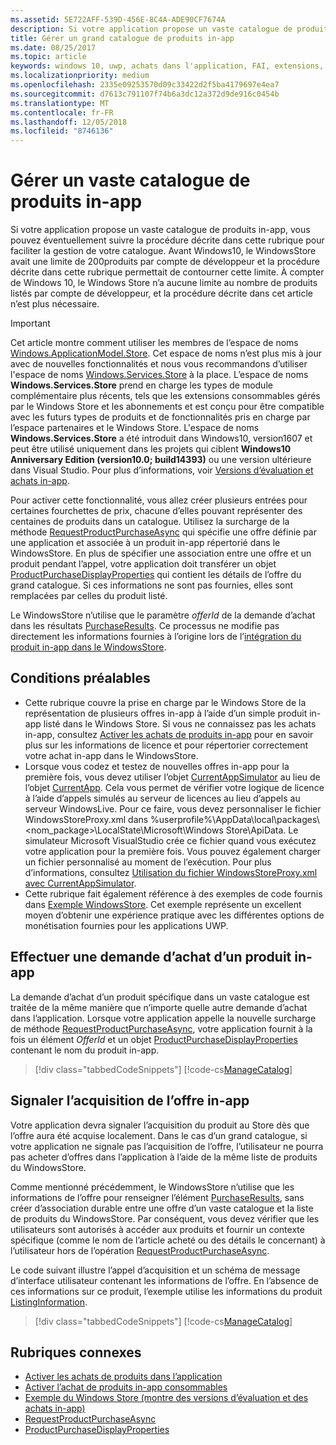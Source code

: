 ```yaml
---
ms.assetid: 5E722AFF-539D-456E-8C4A-ADE90CF7674A
description: Si votre application propose un vaste catalogue de produits intégrés à l’application, vous pouvez éventuellement suivre la procédure décrite dans cette rubrique pour faciliter la gestion de votre catalogue.
title: Gérer un grand catalogue de produits in-app
ms.date: 08/25/2017
ms.topic: article
keywords: windows 10, uwp, achats dans l'application, FAI, extensions, catalogue, Windows.ApplicationModel.Store
ms.localizationpriority: medium
ms.openlocfilehash: 2335e09253570d09c33422d2f5ba4179697e4ea7
ms.sourcegitcommit: d7613c791107f74b6a3dc12a372d9de916c0454b
ms.translationtype: MT
ms.contentlocale: fr-FR
ms.lasthandoff: 12/05/2018
ms.locfileid: "8746136"
---
```

# <a name="manage-a-large-catalog-of-in-app-products"></a>Gérer un vaste catalogue de produits in-app

Si votre application propose un vaste catalogue de produits in-app, vous pouvez éventuellement suivre la procédure décrite dans cette rubrique pour faciliter la gestion de votre catalogue. Avant Windows10, le WindowsStore avait une limite de 200produits par compte de développeur et la procédure décrite dans cette rubrique permettait de contourner cette limite. À compter de Windows 10, le Windows Store n’a aucune limite au nombre de produits listés par compte de développeur, et la procédure décrite dans cet article n’est plus nécessaire.

> [!IMPORTANT]
> Cet article montre comment utiliser les membres de l’espace de noms [Windows.ApplicationModel.Store](https://msdn.microsoft.com/library/windows/apps/windows.applicationmodel.store.aspx). Cet espace de noms n’est plus mis à jour avec de nouvelles fonctionnalités et nous vous recommandons d’utiliser l'espace de noms [Windows.Services.Store](https://msdn.microsoft.com/library/windows/apps/windows.services.store.aspx) à la place. L’espace de noms **Windows.Services.Store** prend en charge les types de module complémentaire plus récents, tels que les extensions consommables gérés par le Windows Store et les abonnements et est conçu pour être compatible avec les futurs types de produits et de fonctionnalités pris en charge par l’espace partenaires et le Windows Store. L'espace de noms **Windows.Services.Store** a été introduit dans Windows10, version1607 et peut être utilisé uniquement dans les projets qui ciblent **Windows10 Anniversary Edition (version10.0; build14393)** ou une version ultérieure dans Visual Studio. Pour plus d’informations, voir [Versions d’évaluation et achats in-app](in-app-purchases-and-trials.md).

Pour activer cette fonctionnalité, vous allez créer plusieurs entrées pour certaines fourchettes de prix, chacune d’elles pouvant représenter des centaines de produits dans un catalogue. Utilisez la surcharge de la méthode [RequestProductPurchaseAsync](https://docs.microsoft.com/uwp/api/windows.applicationmodel.store.currentapp.requestproductpurchaseasync) qui spécifie une offre définie par une application et associée à un produit in-app répertorié dans le WindowsStore. En plus de spécifier une association entre une offre et un produit pendant l’appel, votre application doit transférer un objet [ProductPurchaseDisplayProperties](https://msdn.microsoft.com/library/windows/apps/dn263384) qui contient les détails de l’offre du grand catalogue. Si ces informations ne sont pas fournies, elles sont remplacées par celles du produit listé.

Le WindowsStore n’utilise que le paramètre *offerId* de la demande d’achat dans les résultats [PurchaseResults](https://msdn.microsoft.com/library/windows/apps/dn263392). Ce processus ne modifie pas directement les informations fournies à l’origine lors de l’[intégration du produit in-app dans le WindowsStore](../publish/add-on-submissions.md).

## <a name="prerequisites"></a>Conditions préalables

-   Cette rubrique couvre la prise en charge par le Windows Store de la représentation de plusieurs offres in-app à l’aide d’un simple produit in-app listé dans le Windows Store. Si vous ne connaissez pas les achats in-app, consultez [Activer les achats de produits in-app](enable-in-app-product-purchases.md) pour en savoir plus sur les informations de licence et pour répertorier correctement votre achat in-app dans le WindowsStore.
-   Lorsque vous codez et testez de nouvelles offres in-app pour la première fois, vous devez utiliser l’objet [CurrentAppSimulator](https://msdn.microsoft.com/library/windows/apps/hh779766) au lieu de l’objet [CurrentApp](https://msdn.microsoft.com/library/windows/apps/hh779765). Cela vous permet de vérifier votre logique de licence à l’aide d’appels simulés au serveur de licences au lieu d’appels au serveur WindowsLive. Pour ce faire, vous devez personnaliser le fichier WindowsStoreProxy.xml dans %userprofile%\\AppData\\local\\packages\\&lt;nom_package&gt;\\LocalState\\Microsoft\\Windows Store\\ApiData. Le simulateur Microsoft VisualStudio crée ce fichier quand vous exécutez votre application pour la première fois. Vous pouvez également charger un fichier personnalisé au moment de l’exécution. Pour plus d’informations, consultez [Utilisation du fichier WindowsStoreProxy.xml avec CurrentAppSimulator](in-app-purchases-and-trials-using-the-windows-applicationmodel-store-namespace.md#proxy).
-   Cette rubrique fait également référence à des exemples de code fournis dans [Exemple WindowsStore](https://github.com/Microsoft/Windows-universal-samples/tree/win10-1507/Samples/Store). Cet exemple représente un excellent moyen d’obtenir une expérience pratique avec les différentes options de monétisation fournies pour les applications UWP.

## <a name="make-the-purchase-request-for-the-in-app-product"></a>Effectuer une demande d’achat d’un produit in-app

La demande d’achat d’un produit spécifique dans un vaste catalogue est traitée de la même manière que n’importe quelle autre demande d’achat dans l’application. Lorsque votre application appelle la nouvelle surcharge de méthode [RequestProductPurchaseAsync](https://docs.microsoft.com/uwp/api/windows.applicationmodel.store.currentapp.requestproductpurchaseasync), votre application fournit à la fois un élément *OfferId* et un objet [ProductPurchaseDisplayProperties](https://msdn.microsoft.com/library/windows/apps/dn263390) contenant le nom du produit in-app.

> [!div class="tabbedCodeSnippets"]
[!code-cs[ManageCatalog](./code/InAppPurchasesAndLicenses/cs/ManageCatalog.cs#MakePurchaseRequest)]

## <a name="report-fulfillment-of-the-in-app-offer"></a>Signaler l’acquisition de l’offre in-app

Votre application devra signaler l’acquisition du produit au Store dès que l’offre aura été acquise localement. Dans le cas d’un grand catalogue, si votre application ne signale pas l’acquisition de l’offre, l’utilisateur ne pourra pas acheter d’offres dans l’application à l’aide de la même liste de produits du WindowsStore.

Comme mentionné précédemment, le WindowsStore n’utilise que les informations de l’offre pour renseigner l’élément [PurchaseResults](https://msdn.microsoft.com/library/windows/apps/dn263392), sans créer d’association durable entre une offre d’un vaste catalogue et la liste de produits du WindowsStore. Par conséquent, vous devez vérifier que les utilisateurs sont autorisés à accéder aux produits et fournir un contexte spécifique (comme le nom de l’article acheté ou des détails le concernant) à l’utilisateur hors de l’opération [RequestProductPurchaseAsync](https://docs.microsoft.com/uwp/api/windows.applicationmodel.store.currentapp.requestproductpurchaseasync).

Le code suivant illustre l’appel d’acquisition et un schéma de message d’interface utilisateur contenant les informations de l’offre. En l’absence de ces informations sur ce produit, l’exemple utilise les informations du produit [ListingInformation](https://msdn.microsoft.com/library/windows/apps/br225163).

> [!div class="tabbedCodeSnippets"]
[!code-cs[ManageCatalog](./code/InAppPurchasesAndLicenses/cs/ManageCatalog.cs#ReportFulfillment)]

## <a name="related-topics"></a>Rubriques connexes

* [Activer les achats de produits dans l’application](enable-in-app-product-purchases.md)
* [Activer l’achat de produits in-app consommables](enable-consumable-in-app-product-purchases.md)
* [Exemple du Windows Store (montre des versions d’évaluation et des achats in-app)](https://github.com/Microsoft/Windows-universal-samples/tree/win10-1507/Samples/Store)
* [RequestProductPurchaseAsync](https://msdn.microsoft.com/library/windows/apps/dn263382)
* [ProductPurchaseDisplayProperties](https://msdn.microsoft.com/library/windows/apps/dn263384)

